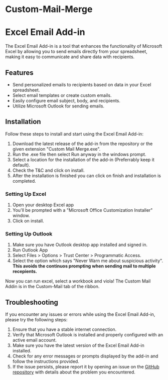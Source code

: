 # Custom-Mail-Merge

# Excel Email Add-in

The Excel Email Add-in is a tool that enhances the functionality of Microsoft Excel by allowing you to send emails directly from your spreadsheet, making it easy to communicate and share data with recipients.

## Features

- Send personalized emails to recipients based on data in your Excel spreadsheet.
- Select email templates or create custom emails.
- Easily configure email subject, body, and recipients.
- Utilize Microsoft Outlook for sending emails.

## Installation

Follow these steps to install and start using the Excel Email Add-in:

1. Download the latest release of the add-in from the repository or the given extension "Custom Mail Merge.exe".
2. Run the .exe file then select Run anyway in the windows prompt.
3. Select a location for the installation of the add-in (Preferrably keep it default).
4. Check the T&C and click on install.
5. After the installation is finished you can click on finish and installation is completed.
   
### Setting Up Excel
1. Open your desktop Excel app
2. You'll be prompted with a "Microsoft Office Customization Installer" window.
3. Click on install.
   
### Setting Up Outlook
1. Make sure you have Outlook desktop app installed and signed in.
2. Run Outlook App
3. Select Files > Options > Trust Center > Programmatic Access.
4. Select the option which says "Never Warn me about suspicious activity". **This avoids the continuos prompting when sending mail to multiple recepients.**

  Now you can run excel, select a workbook and viola! The Custom Mail Addin is in the Custom-Mail tab of the ribbon.

## Troubleshooting

If you encounter any issues or errors while using the Excel Email Add-in, please try the following steps:

1. Ensure that you have a stable internet connection.
2. Verify that Microsoft Outlook is installed and properly configured with an active email account.
3. Make sure you have the latest version of the Excel Email Add-in installed.
4. Check for any error messages or prompts displayed by the add-in and follow the instructions provided.
5. If the issue persists, please report it by opening an issue on the [GitHub repository](https://github.com/QuantuM410/excel-mail-addin/issues) with details about the problem you encountered.

